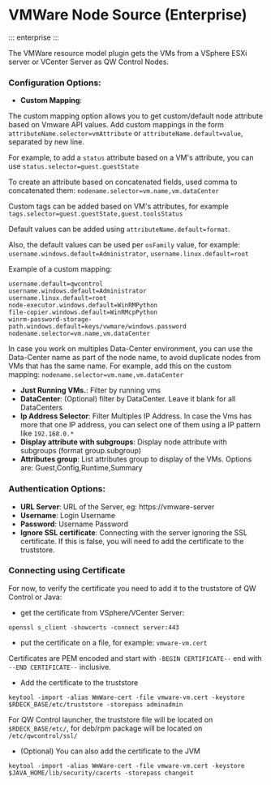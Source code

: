 # VMWare Node Source (Enterprise)
::: enterprise
:::

The VMWare resource model plugin gets the VMs from a VSphere ESXi server or VCenter Server as QW Control Nodes.

### Configuration Options:

- **Custom Mapping**:

The custom mapping option allows you to get custom/default node attribute based on Vmware API values.
Add custom mappings in the form `attributeName.selector=vmAttribute` or `attributeName.default=value`, separated by new line.

For example, to add a `status` attribute based on a VM's attribute, you can use `status.selector=guest.guestState`

To create an attribute based on concatenated fields, used comma to concatenated them: `nodename.selector=vm.name,vm.dataCenter`

Custom tags can be added based on VM's attributes, for example `tags.selector=guest.guestState,guest.toolsStatus`

Default values can be added using `attributeName.default=format`.

Also, the default values can be used per `osFamily` value, for example: `username.windows.default=Administrator`, `username.linux.default=root`

Example of a custom mapping:

```
username.default=qwcontrol
username.windows.default=Administrator
username.linux.default=root
node-executor.windows.default=WinRMPython
file-copier.windows.default=WinRMcpPython
winrm-password-storage-path.windows.default=keys/vwmare/windows.password
nodename.selector=vm.name,vm.dataCenter
```

In case you work on multiples Data-Center environment, you can use the Data-Center name as part of the node name, to avoid duplicate nodes from VMs that has the same name.
For example, add this on the custom mapping: `nodename.selector=vm.name,vm.dataCenter`

- **Just Running VMs.**: Filter by running vms
- **DataCenter**: (Optional) filter by DataCenter. Leave it blank for all DataCenters
- **Ip Address Selector**: Filter Multiples IP Address. In case the Vms has more that one IP address, you can select one of them using a IP pattern like `192.168.0.*`
- **Display attribute with subgroups**: Display node attribute with subgroups (format group.subgroup)
- **Attributes group**: List attributes group to display of the VMs. Options are: Guest,Config,Runtime,Summary

### Authentication Options:

- **URL Server**: URL of the Server, eg: https://vmware-server
- **Username**: Login Username
- **Password**: Username Password
- **Ignore SSL certificate**: Connecting with the server ignoring the SSL certificate. If this is false, you will need to add the certificate to the truststore.

### Connecting using Certificate

For now, to verify the certificate you need to add it to the truststore of QW Control or Java:

- get the certificate from VSphere/VCenter Server:

```
openssl s_client -showcerts -connect server:443
```

- put the certificate on a file, for example: `vmware-vm.cert`

Certificates are PEM encoded and start with `-BEGIN CERTIFICATE--` end with `--END CERTIFICATE--` inclusive.

- Add the certificate to the truststore

```
keytool -import -alias WmWare-cert -file vmware-vm.cert -keystore  $RDECK_BASE/etc/truststore -storepass adminadmin

```

For QW Control launcher, the truststore file will be located on `$RDECK_BASE/etc/`, for deb/rpm package will be located on `/etc/qwcontrol/ssl/`

- (Optional) You can also add the certificate to the JVM

```
keytool -import -alias WmWare-cert -file vmware-vm.cert -keystore $JAVA_HOME/lib/security/cacerts -storepass changeit

```
